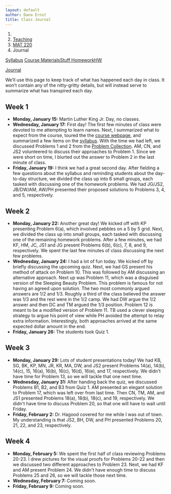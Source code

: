 ```yaml
---
layout: default
author: Dana Ernst
title: Class Journal
---
```


<ol class="breadcrumb">
  <li><a href="/"><i class="fa fa-home"></i></a></li>
  <li><a href="/teaching/">Teaching</a></li>
  <li><a href="/teaching/mat220s18">MAT 220</a></li>
  <li class="active">Journal</li>
</ol>

<div class="row">
<div class="col-xs-12">
<div class="btn-group btn-group-justified">
<a class="btn btn-default btn-success" href="{{site.baseurl}}/teaching/mat220s18/syllabus/">Syllabus</a>

<a class="btn btn-default btn-primary" href="{{site.baseurl}}/teaching/mat220s18/materials/">
<span class="hidden-xs">Course Materials</span><span class="visible-xs">Stuff</span>
</a>

<a class="btn btn-default btn-warning" href="{{site.baseurl}}/teaching/mat220s18/homework/">
<span class="hidden-xs">Homework</span><span class="visible-xs">HW</span>
</a>

<a class="btn btn-default btn-info" href="{{site.baseurl}}/teaching/mat220s18/journal/">Journal</a>
</div>
</div>
</div>

<p style="margin-top:10px;">
We’ll use this page to keep track of what has happened each day in class. It won’t contain any of the nitty-gritty details, but will instead serve to summarize what has transpired each day.
</p>

## Week 1 ##

<ul class="fa-ul">
  <li><i class="fa-li far fa-calendar-check"></i><b>Monday, January 15:</b> Martin Luther King Jr. Day, no classes.</li>
  <li><i class="fa-li far fa-calendar-check"></i><b>Wednesday, January 17:</b> First day! The first few minutes of class were devoted to me attempting to learn names. Next, I summarized what to expect from the course, toured the the <a href="{{site.baseurl}}/teaching/mat220s18/">course webpage</a>, and summarized a few items on the <a href="{{site.baseurl}}/teaching/mat220s18/syllabus/">syllabus</a>. With the time we had left, we discussed Problems 1 and 2 from the <a href="{{site.baseurl}}/teaching/mat220s18/220ProblemCollection.pdf">Problem Collection</a>. AM, CN, and JS2 volunteered to discuss their approaches to Problem 1. Since we were short on time, I blurted out the answer to Problem 2 in the last minute of class.</li>
  <li><i class="fa-li far fa-calendar-check"></i><b>Friday, January 19:</b> I think we had a great second day. After fielding a few questions about the syllabus and reminding students about the day-to-day structure, we divided the class up into 6 small groups, each tasked with discussing one of the homework problems.  We had JG/JS2, JB/DW/AM, AW/PH presented their proposed solutions to Problems 3, 4, and 5, respectively.</li>
</ul>

## Week 2 ##

<ul class="fa-ul">
  <li><i class="fa-li far fa-calendar-check"></i><b>Monday, January 22:</b> Another great day!  We kicked off with KP presenting Problem 6(a), which involved pebbles on a 5 by 5 grid.  Next, we divided the class up into small groups, each tasked with discussing one of the remaining homework problems.  After a few minutes, we had KF, HM, JC, JS1 and JG present Problems 6(b), 6(c), 7, 8, and 9, respectively.  We spent the last few minutes of class discussing the next few problems.</li>
  <li><i class="fa-li far fa-calendar-check"></i><b>Wednesday, January 24:</b> I had a lot of fun today.  We kicked off by briefly discussing the upcoming quiz. Next, we had GS present his method of attack on Problem 10.  This was followed by AM discussing an alternative approach. Next up was Problem 11, which was a disguised version of the Sleeping Beauty Problem. This problem is famous for not having an agreed upon solution.  The two most commonly argued answers are 1/2 and 1/3.  Roughly a third of the class believed the answer was 1/3 and the rest were in the 1/2 camp.  We had DW argue the 1/2 answer and then DC and TM argued the 1/3 position. Problem 12 is meant to be a modified version of Problem 11. TB used a clever sleeping strategy to argue his point of view while PH avoided the attempt to relay extra information.  Interestingly, both approaches arrived at the same expected dollar amount in the end.</li>
  <li><i class="fa-li far fa-calendar-check"></i><b>Friday, January 26:</b> The students took Quiz 1.</li>
</ul>


## Week 3 ##

<ul class="fa-ul">
  <li><i class="fa-li far fa-calendar-check"></i><b>Monday, January 29:</b> Lots of student presentations today!  We had KB, SG, BK, KP, MN, JR, KR, MA, DW, and JS2 present Problems 14(a), 14(b), 14(c), 15, 16(a), 16(b), 16(c), 16(d), 16(e), and 17, respectively.  We didn't have time for Problem 13, so we will tackle that one next time.</li>
  <li><i class="fa-li far fa-calendar-check"></i><b>Wednesday, January 31:</b> After handing back the quiz, we discussed Problems B1, B2, and B3 from Quiz 1.  AM presented an elegant solution to Problem 17, which was left over from last time. Then CN, TM, AM, and JS1 presented Problems 18(a), 18(b), 18(c), and 19, respectively.  We didn't have time to discuss Problem 20, so that one will have to wait until Friday.</li>
  <li><i class="fa-li far fa-calendar-check"></i><b>Friday, February 2:</b> Dr. Hagood covered for me while I was out of town.  My understanding is that JS2, BH, DW, and PH presented Problems 20, 21, 22, and 23, respectively.</li>
</ul>

## Week 4 ##

<ul class="fa-ul">
  <li><i class="fa-li far fa-calendar-check"></i><b>Monday, February 5:</b> We spent the first half of class reviewing Problems 20-23.  I drew pictures for the visual proofs for Problems 20-22 and then we discussed two different approaches to Problem 23.  Next, we had KF and AM present Problem 24.  We didn't have enough time to discuss Problems 25 and 26, so we will tackle those next time.</li>
  <li><i class="fa-li far fa-calendar-check"></i><b>Wednesday, February 7:</b> Coming soon.</li>
  <li><i class="fa-li far fa-calendar-check"></i><b>Friday, February 9:</b> Coming soon.</li>
</ul>

<!-- ## Week 1 ##

<ul class="fa-ul">
  <li><i class="fa-li far fa-calendar-check"></i><b>Monday, August 28:</b> First day! The first few minutes of class were devoted to me attempting to learn names. Next, I summarized the first few homework assignments, which was followed by a whirlwind tour of the <a href="{{site.baseurl}}/teaching/mat220s18/">course webpage</a>. After this, the students engaged in an exercise aimed at understanding "productive struggle". This exercise is the second half of the <a href="{{site.baseurl}}/teaching/SettingTheStage.pdf">Setting the Stage</a> activity.  The remaining portion of class was devoted to highlighting some key items on the syllabus.
</li>
  <li><i class="fa-li far fa-calendar-check"></i><b>Wednesday, August 30:</b> The first few minutes of class were devoted to learning names and making sure there weren't any questions about the syllabus.  Next, we had a quick discuss about writing code to solve some of the problems. For the record, I'm totally fine with students occasionally taking this approach.  However, it is important to reflect on the meaning of the output.  We also discussed trying to avoid "legal battles" when interpreting the wording of problems. This was followed by a quick discussion of Problem 1 involving taxi fares.  We then split the class up into 6 small groups, where each group was responsible for one of Problems 3, 4, 5, 6(a), 6(b), and 6(c). After a few minutes we came back together to discuss the problems.  Our very first presentation was given by OW. She presented Problem 3 (1000 doors in a hallway) and did an excellent job! With the time we had left had EB and HR present Problem 5 (sticks in a bag) and Problem 4 (triangles with toothpicks), respectively. Both of these presentations were also great.  I'm very happy with how things went today. Unfortunately, we didn't get to Problem 6. The plan is tackle the 3 parts of this problem during the next class.</li>
  <li><i class="fa-li far fa-calendar-check"></i><b>Friday, September 1:</b> Another busy but productive day.  After I lead a discussion about Problem 6(a) (Variation 1 of pebbles on a chessboard), we started tackling Problems 6(c), 6(c), 7, and 8, all of which deal with pebbles on a chessboard. DC and MF presented solutions to Problems 6(b) and 6(c).  I took the lead on discussing Problems 7 and 8 and along the way, MG provided some key insights.  Next, JG presented a proposed solution to Problem 9 and KC verified the solution was optimal.</li>
</ul>

## Week 2 ##

<ul class="fa-ul">
  <li><i class="fa-li far fa-calendar-check"></i><b>Monday, September 4:</b> Labor Day, no class!</li>
  <li><i class="fa-li far fa-calendar-check"></i><b>Wednesday, September 6:</b> I was surprised how much we accomplished today.  After a quick discussion of the upcoming quiz, we split the class up into 8 small groups, where each group was tasked with discussing their proposed solution to one of Problems 10-13.  When all was said and done, we had AT, MF, HR, and QS present solutions to Problems 10, 11, 12, and 13, respectively.  Our discussion of Problem 13 (ants on a log) was a bit rushed, so I hope to return to that one on Monday (since we have a quiz on Friday).</li>
  <li><i class="fa-li far fa-calendar-check"></i><b>Friday, September 8:</b> The students took Quiz 1.</li>
</ul>

## Week 3 ##

<ul class="fa-ul">
  <li><i class="fa-li far fa-calendar-check"></i><b>Monday, September 11:</b> The week is off to a good start.  After a few quick announcement, we split the class up into 5 small groups.  After a few minutes, we had YS, OW, VM, AG, and KR present solutions for Problems 14, 15(algebraic), 15(visual), 16, and 17, respectively (but not in that order as KR actually went first).  I meant to revisit Problem 11, but I completely forgot, so we'll have to do that at another time.  We had some time left at the end, which we devoted to discussing the upcoming problems.</li>
  <li><i class="fa-li far fa-calendar-check"></i><b>Wednesday, September 13:</b> While I was out today, Monika Keindl covered for me.  My understanding is that JK, KS/DO, VM, and MG presented their proposed solutions to Problems 18, 19,20, and 21, respectively. There was also some preliminary discussion of Problem 22.</li>
  <li><i class="fa-li far fa-calendar-check"></i><b>Friday, September 15:</b> Nandor Sieben covered for me today.  It appears that EB, KW/KR, VM, and HR presented Problems 22, 23, 24, and 25, respectively.</li>
</ul>

## Week 4 ##

<ul class="fa-ul">
  <li><i class="fa-li far fa-calendar-check"></i><b>Monday, September 18:</b> After some discussion about Problems 22 and 23, we started discussing Problem 27, which is a lot more involved than it looks at first glance.  As a class, we discussed the cases of 2, 3, 4, and 5 orbs.  We also got most of the way through discussing the cases involving 6 orbs.  Along the way, we heard from QS, EB, TN, JR, AT, MG, HR, and KW.  The goal is for the students to wrap up the cases involving 6, 7, 8, 9, and 10 orbs.</li>
  <li><i class="fa-li far fa-calendar-check"></i><b>Wednesday, September 20:</b> After a few announcements, the students formed 8 small groups with 3 students each.  Each group was tasked with discussing 2 of the 4 problems that were currently outstanding.  After 10 minutes or so, we started having students share out.  We had MQ, JL/JK, JR, and SS present solutions or ideas for Problems 26, 27, 28, and 29, respectively.  Problems 26 and 27 are still outstanding. VM conjectured a solution to Problem 26 and students were asked to prove this for Monday.</li>
  <li><i class="fa-li far fa-calendar-check"></i><b>Friday, September 22:</b> The students took Quiz 2.</li>
</ul>

## Week 5 ##

<ul class="fa-ul">
  <li><i class="fa-li far fa-calendar-check"></i><b>Monday, September 25:</b> We started with a discussion of Problem 27 (Martian Artifacts). We determined that we had a list of upper bounds on the number of tests required for $n$ orbs, but we left open the issue of optimality. We believe that our list is accurate, but we have not verified this. Next, we split the class up into 6 small groups, each tasked with discussing one of Problems 26, 30, and 31.  After several minutes, we had HH share his group's proposed solution to Problem 31, which involved some brute-force checking of cases. We also had MQ and QS present their groups' progress on Problem 30 (plate of cookies). We didn't have time to discuss Viola's conjecture to Problem 26.  Hopefully, we can revisit this one on Wednesday.</li>
  <li><i class="fa-li far fa-calendar-check"></i><b>Wednesday, September 27:</b> To start, I walked us through one potential approach to solving Problem 32 (light up squares in an $n\times n$ grid).  Next, we had VM present a proof of "Viola's Conjecture" concerning Problem 26 (Star Base hyperdrive).  The was followed by a quick presentation of Problem 34 (signed permutations) by HH. With the few minutes we had left, OW attacked Problem 33, although we discovered that her solution was for a problem with different constraints.  We will revisit Problem 33 next time.</li>
  <li><i class="fa-li far fa-calendar-check"></i><b>Friday, September 29:</b> We kicked off with JG and MQ presenting solutions to Problem 33 (Turnaround).  We believe that 6 moves is optimal, but we did not prove this.  VM discussed her computer code that hunted for an optimal solution.  Next, we discussed some potential notation for Problem 35 (soul swapping) that utilized some diagrams.  MG shared her solution to part (a) of Problem 35.  This was followed by a presentation of part (b) by SS.  VM presented a solution for part (c) that utilized the answer for part (a) and then JG shared a nice solution using only one of Wonder Woman or Superman. With the time we had left, I discussed a solution to the Futurama mind swapping problem, which essentially solves parts (d) and (e) of Problem 35.  We will address Problems 36 and 37 on Monday.</li>
</ul>

## Week 6 ##

<ul class="fa-ul">
  <li><i class="fa-li far fa-calendar-check"></i><b>Monday, October 2:</b> At the beginning of class, JG volunteered to show us a solution to Problem 35(d) that utilized a single new person instead of two.  She conjectures that her approach generalizes.  Next, we discussed Problems B.1 and B.2 from Quiz 2.  After this, we had students pair-off to discuss Problems 36-39.  We had JK/OW, KR, and JR present their proposed solutions to Problem 36, 38, and 39, respectively.  We ran out of time and didn't get to discuss Problem 37 (fastest 3 horses).  We'll discuss this one next time.</li>
  <li><i class="fa-li far fa-calendar-check"></i><b>Wednesday, October 4:</b> Today was super productive.  After a short "pep talk" about putting more effort into homework and letting me know when students plan to miss class, we had a short discussion about Problem 35 (soul swapping problem).  In particular, I clarified the types of scramblings that our proposed solution works on.  We also spent some time wrapping up Problems 38 and 39.  Then AG, YS, DO, and KW presented proposed solutions Problems 37, 41, 42, and 43, respectively.  We will have CW present Problem 40 on Monday.</li>
  <li><i class="fa-li far fa-calendar-check"></i><b>Friday, October 4:</b> The students took Quiz 3.</li>
</ul>

## Week 7 ##

<ul class="fa-ul">
  <li><i class="fa-li far fa-calendar-check"></i><b>Monday, October 9:</b> We had CW, EB, MQ, VM, SS, MG, and JR present Problems 40, 44(a), 44(b), 44(c), 45, 46(ab), and 46(e), respectively.  Along the way, we tackled Problem 46(d) as a class.  With the time we had remaining at the end, we started discussing Problem 47.  AT came to the board and got us started.</li>
  <li><i class="fa-li far fa-calendar-check"></i><b>Wednesday, October 11:</b> EB quickly cranked out a nice coloring for Problem 47 and then QS, OW, and DC used this coloring to tackled Problems 48(a), 48(b), and 48(c), respectively.  We cranked through this quickly and then spend the rest of our time discussing Problem 49, which asks which rectangles we can tile using L-shaped trominoes.  After discussing some necessary conditions, we claimed that the 3 conditions were also sufficient and then started trying to prove this.  We got most of the way through a case analysis and left one subcase for the students to resolve for homework.</li>
  <li><i class="fa-li far fa-calendar-check"></i><b>Friday, October 13:</b> After handing back Quiz 3, I told students the correct answer and then sketched the argument. I asked students to wrap up the argument for Monday. Next, QS volunteered to present the last remaining case on Problem 49 (L-shaped trominoes). This was followed up by a discussion of Problem 50 (product of 3 integers satisfying 3 conditions), which TN got us started on. KS started to present Problem 51 (12 coins), but then realized that he made an extra assumption about the problem.  His modified version of the problems was worthwhile, so we spent some time thinking about it. Problem 51 is still open.</li>
</ul>

## Week 8 ##

<ul class="fa-ul">
  <li><i class="fa-li far fa-calendar-check"></i><b>Monday, October 16:</b> Today wasn't quite as productive as I'd hoped.  I got us started on Problem B.3 from Quiz 3 and then QS finished it off for us.  Next, we had JL share his thoughts on Problem 51 (12 coins).  His solution was almost perfect, but then he realized that the last case would require 4 steps instead of 3.  I proposed an alternative approach and then AT showed us how to finish one of the cases.  JK provided an alternative (and potentially simpler) approach to the same case.  We ended with me quickly summarizing what to do on the remaining cases.</li>
  <li><i class="fa-li far fa-calendar-check"></i><b>Wednesday, October 18:</b> We spent the first half of class discussing the solution to Problem 51 (12 coins). Next we tackled the multiple parts of Problem 53 ($n$ coins in $k$ weighings). We had MG, EB, JG, OW, and HR share solutions to parts (a), (d), (e), (f), and (h), respectively of Problem 53.  Along the way, I presented parts (b) and (c). Today was the first time that I was able to put all the pieces together for part (b).  I was pretty excited about this. We also implicitly answered part (g).</li>
  <li><i class="fa-li far fa-calendar-check"></i><b>Friday, October 20:</b> The students took Quiz 4.</li>
</ul>

## Week 9 ##

<ul class="fa-ul">
  <li><i class="fa-li far fa-calendar-check"></i><b>Monday, October 23:</b> I think we were all a bit sluggish today.  I gave students a few minutes to chat about today's problems and then we had KR present his solution to Problem 55.  Next, CW presented Problem 54 (All Different).  We got started on Problem 56 (Checker Mate), but we didn't quite nail it down.</li>
  <li><i class="fa-li far fa-calendar-check"></i><b>Wednesday, October 25:</b> First, we discussed B.2 from Quiz 4 and then potential generalizations for Problem 55. This was followed by presentations by HR, KS, AG, MG, and VM of Problems 58(a), 58(b), 59(a), 59(b), and 59(c), respectively. With the few minutes we had left, we quickly discussed Problem 57 group of 6 people).  Problem 56 (Checker Mate) is still outstanding.</li>
  <li><i class="fa-li far fa-calendar-check"></i><b>Friday, October 27:</b> I had a lot of fun today, but the energy level in the room was low.  Our first order of business was revisiting Problem 57 (group of 6 people). In particular, we reviewed our argument and discussed how many cases would need to be checked in order to attack the problem via brute-force.  Next, JK quickly put Problem 60 (balls in incorrectly labeled bins) to rest.  No one seemed to have progress on Problem 61, so we discussed it as a class.  Lastly, AG had some good ideas about Problem 62 (Quilt), but his analysis overlooked one of the hypotheses in the problem.  Together we solved this one during the last few minutes of class.</li>
</ul>

## Week 10 ##

<ul class="fa-ul">
  <li><i class="fa-li far fa-calendar-check"></i><b>Monday, October 30:</b> I divided the class up into 5 small groups, 4 of which were responsible for working on various cases of Problem 63 (set of 7 integers) and 1 group was responsible for working on Problem 64 (puzzle pieces). We had JL, TN, MQ, and EB present the 4 cases of Problem 63.  Next, we had CW, JK, and MF present potential solutions for Problem 64. It wasn't clear whether we solved Problem 64 or not, so we will have to return to that one on Wednesday.</li>
  <li><i class="fa-li far fa-calendar-check"></i><b>Wednesday, November 1:</b> To start, our visitor Oliver presented an elegant algebraic proof to Problem 64 (puzzle pieces). Next, we had DC and JR discuss their approaches to Problem 67 (paper folding problem).  This was followed by discussion of Problem 66 ($1/3 = 1/A+1/B+1/C$).  We had some insight from KR, MG, JG, and VM along the way.  With the few minutes left, we had KC get us started on Problem 65 (Klingon senate).</li>
  <li><i class="fa-li far fa-calendar-check"></i><b>Friday, November 3:</b> The students took Quiz 5.</li>
</ul>

## Week 11 ##

<ul class="fa-ul">
  <li><i class="fa-li far fa-calendar-check"></i><b>Monday, November 6:</b> I was out sick today and class ran without me.  According to a report from MQ, here is what transpired in my absence.  EB's job was to keep everything running smoothly. JR presented Problem 68 and showed that we can arrange the ambassadors.  I'd like to revisit this one on Wednesday (along with Problem 65) to make sure we have the right approach. OW presented Problem 69 and went with a "half-life" approach, reasoning that if the man took the pills after a certain amount of time, the dosage would be small enough to not kill him. MG followed up and said that if all four pills were cut in half, and the man took one of each half, the total dosage would add up to one pill of each. Next, JG worked through the algebraic proof for Problem 70 and using the triangular number formula, plugged it in and rearranged as needed. Lastly, VM showed us the visual proof for Problem 70 by clever rearrangement. SS and KW captured some pictures of what got put on the boards.</li>
  <li><i class="fa-li far fa-calendar-check"></i><b>Wednesday, November 8:</b> Even though we didn't accomplish everything we set out to do today, we got a lot done.  We spent over half the class period reviewing the key ideas of Problems 65 and 68.  I left a few of the details for Problem 68 to the students to take care of for homework.  With the time we had left, we heard from DO, KS, and MG about Problem 72.  We didn't have time to discuss Problem 72, so we will have to squeeze that one in next time.</li>
  <li><i class="fa-li far fa-calendar-check"></i><b>Friday, November 10:</b> Veteran's Day! No class.</li>
</ul>

## Week 12 ##

<ul class="fa-ul">
  <li><i class="fa-li far fa-calendar-check"></i><b>Monday, November 13:</b> We finally wrapped up Problem 68 (ambassadors at table), which I spent the first minutes of class going over.  Next, we had TN discuss her approach to Problem 71 (paper folding area).  This was followed up by a very elegant solution to the problem by KR.  Then MQ presented his excellent solution to Problem 74 (100 prisoners and a light switch). After that we had AG discuss his solution to Problem 73, but we realized that we made a mistake.  We will return to this one on Wednesday.  With the few minutes we had left, I quickly summarized the technique of induction.</li>
  <li><i class="fa-li far fa-calendar-check"></i><b>Wednesday, November 15:</b> We had VM/MQ, SS, and JL present solutions to Problems 73, 75, and 76, respectively.  With the time we had left, we had a brief discussion of the Four Color Theorem and got started on two of the next problems.</li>
  <li><i class="fa-li far fa-calendar-check"></i><b>Friday, November 17:</b> The students took Quiz 6.</li>
</ul>

## Week 13 ##

<ul class="fa-ul">
  <li><i class="fa-li far fa-calendar-check"></i><b>Monday, November 20:</b> We had KS, EB, and CW presented Problems 77, 78, and 79, respectively.  I also discussed Google Page Rank after Problem 79.</li>
  <li><i class="fa-li far fa-calendar-check"></i><b>Wednesday, November 22:</b> First, we quickly summarized Problem 80 (which turned out to more or less be identical to Problem 79). After that I walked us through Problem 81(a), which was followed up by a presentation of Problem 81(b) by DC. After showing an alternative approach to Problem 81(b), we modified it to get a solution to Problem 81(c).  Next, MQ presented a short and slick solution to Problem 82.  We we spent the last few minutes going over the problems due for the next homework assignment.</li>
  <li><i class="fa-li far fa-calendar-check"></i><b>Friday, November 26:</b> No classes, Thanksgiving Holiday!</li>
</ul>

## Week 14 ##

<ul class="fa-ul">
  <li><i class="fa-li far fa-calendar-check"></i><b>Monday, November 27:</b> We accomplished quite a bit today. After discussing Problem B.1 from Quiz 6, we started discussing the problems that were due today. We had AT, YS/JL/TN, and JK/QS/MQ present Problems 83, 84, and 85, respectively.  We had time at the end to get a jump start on Problems 86-88.</li>
  <li><i class="fa-li far fa-calendar-check"></i><b>Wednesday, November 29:</b> DC, HR, and MG each made contributions to Problem 86 (chameleons) and then I led a discussion to wrap it all up.  Next, MF and VM presented two distinct solutions to Problem 88 (cut to make square).  This was followed by discussion of Problem 87 (Good Teacher). JG showed us a solution that involved a repeated root and then EB shared her proposed method of attack. VM summarized her approach to the problem and provided a solution that did not involve a repeated root.  We spent the last few minutes getting a start on Problem 89 (colored number line).</li>
  <li><i class="fa-li far fa-calendar-check"></i><b>Friday, December 1:</b> Students took Quiz 7.</li>
</ul>

## Week 15 ##

<ul class="fa-ul">
  <li><i class="fa-li far fa-calendar-check"></i><b>Monday, December 4:</b> We had JG, JR, HR/MQ, and EB present Problems 90, 91, 92, and 89(a).  We didn't have time to discuss part (b) of Problem 89.  Hopefully, we can do that on Wednesday.</li>
  <li><i class="fa-li far fa-calendar-check"></i><b>Wednesday, December 6:</b> We began by revisiting Problems 89 and 92. Next, we had MF present his solution to Problem 93, which TN also chimed in on. This was followed by a discussion of Problem 94, which was mostly lead by me.  With the time we had left, JG presented Problem 95.</li>
  <li><i class="fa-li far fa-calendar-check"></i><b>Friday, December 8:</b> Last day!  I'll miss this group of students. After discussing the final exam briefly, we had YS, JL, EB, and JR present Problems 96(a), 96(b), 96(c), and 97, respectively.  Next, we reviewed a few problems and key ideas.  In particular, we discussed parity arguments, in general.</li>
</ul> -->
